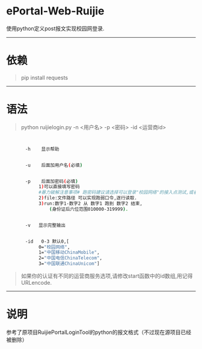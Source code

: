 # ePortal-Web-Ruijie
使用python定义post报文实现校园网登录.

---

# 依赖
> pip install requests

---

# 语法

> python ruijielogin.py -n <用户名> -p <密码> -id <运营商id>
``` bash


       -h    显示帮助


       -u    后面加用户名(必填)


       -p    后面加密码(必填)
            1)可以直接填写密码
            #暴力破解注意事项# 跑密码建议请选择可以登录"校园网络"的接入点测试,或者请选择正确的运营商.
            2)file:文件路径 可以实现跑弱口令,逐行读取.
            3)run:数字1-数字2 从 数字1 跑到 数字2 结束,
                (身份证后六位范围010000-319999).


       -v   显示完整输出


       -id   0-3 默认0,[
            0="校园网络",
            1="中国移动ChinaMobile",
            2="中国电信ChinaTelecom",
            3="中国联通ChinaUnicom"]
```
> 如果你的认证有不同的运营商服务选项,请修改start函数中的id数组,用记得URLencode.

---

# 说明
参考了原项目RuijiePortalLoginTool的python的报文格式（不过现在源项目已经被删除）

